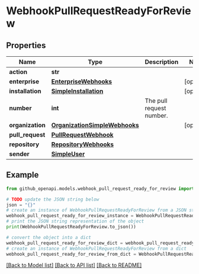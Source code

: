 # WebhookPullRequestReadyForReview


## Properties

Name | Type | Description | Notes
------------ | ------------- | ------------- | -------------
**action** | **str** |  | 
**enterprise** | [**EnterpriseWebhooks**](EnterpriseWebhooks.md) |  | [optional] 
**installation** | [**SimpleInstallation**](SimpleInstallation.md) |  | [optional] 
**number** | **int** | The pull request number. | 
**organization** | [**OrganizationSimpleWebhooks**](OrganizationSimpleWebhooks.md) |  | [optional] 
**pull_request** | [**PullRequestWebhook**](PullRequestWebhook.md) |  | 
**repository** | [**RepositoryWebhooks**](RepositoryWebhooks.md) |  | 
**sender** | [**SimpleUser**](SimpleUser.md) |  | 

## Example

```python
from github_openapi.models.webhook_pull_request_ready_for_review import WebhookPullRequestReadyForReview

# TODO update the JSON string below
json = "{}"
# create an instance of WebhookPullRequestReadyForReview from a JSON string
webhook_pull_request_ready_for_review_instance = WebhookPullRequestReadyForReview.from_json(json)
# print the JSON string representation of the object
print(WebhookPullRequestReadyForReview.to_json())

# convert the object into a dict
webhook_pull_request_ready_for_review_dict = webhook_pull_request_ready_for_review_instance.to_dict()
# create an instance of WebhookPullRequestReadyForReview from a dict
webhook_pull_request_ready_for_review_from_dict = WebhookPullRequestReadyForReview.from_dict(webhook_pull_request_ready_for_review_dict)
```
[[Back to Model list]](../README.md#documentation-for-models) [[Back to API list]](../README.md#documentation-for-api-endpoints) [[Back to README]](../README.md)


